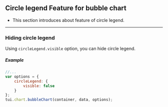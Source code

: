 ## Circle legend Feature for bubble chart
* This section introduces about feature of circle legend.

***

### Hiding circle legend

Using `circleLegend.visible` option, you can hide circle legend.

##### Example

```javascript
//...
var options = {
    circleLegend: {
        visible: false
    }
};
tui.chart.bubbleChart(container, data, options);
```
